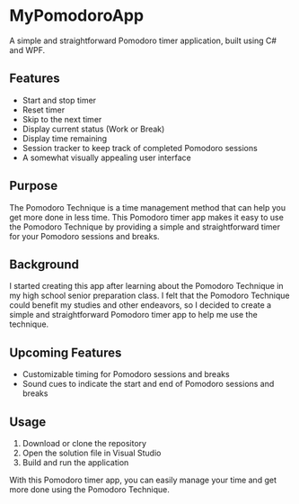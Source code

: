 # MyPomodoroApp

A simple and straightforward Pomodoro timer application, built using C# and WPF.


## Features

- Start and stop timer
- Reset timer
- Skip to the next timer
- Display current status (Work or Break)
- Display time remaining
- Session tracker to keep track of completed Pomodoro sessions
- A somewhat visually appealing user interface


## Purpose

The Pomodoro Technique is a time management method that can help you get more done in less time. This Pomodoro timer app makes it easy to use the Pomodoro Technique by providing a simple and straightforward timer for your Pomodoro sessions and breaks.


## Background

I started creating this app after learning about the Pomodoro Technique in my high school senior preparation class. I felt that the Pomodoro Technique could benefit my studies and other endeavors, so I decided to create a simple and straightforward Pomodoro timer app to help me use the technique.


## Upcoming Features

- Customizable timing for Pomodoro sessions and breaks
- Sound cues to indicate the start and end of Pomodoro sessions and breaks


## Usage

1. Download or clone the repository
2. Open the solution file in Visual Studio
3. Build and run the application

With this Pomodoro timer app, you can easily manage your time and get more done using the Pomodoro Technique.
